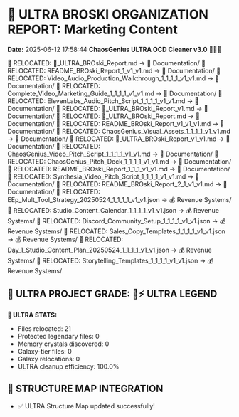 # 🌌 ULTRA BROSKI ORGANIZATION REPORT: Marketing Content
**Date:** 2025-06-12 17:58:44
**ChaosGenius ULTRA OCD Cleaner v3.0** 🧠💜🌌

📁 RELOCATED: 🌌_ULTRA_BROski_Report.md → 📝 Documentation/
📁 RELOCATED: README_BROski_Report_1_v1_v1.md → 📝 Documentation/
📁 RELOCATED: Video_Audio_Production_Walkthrough_1_1_1_1_v1_v1.md → 📝 Documentation/
📁 RELOCATED: Complete_Video_Marketing_Guide_1_1_1_1_v1_v1.md → 📝 Documentation/
📁 RELOCATED: ElevenLabs_Audio_Pitch_Script_1_1_1_1_v1_v1.md → 📝 Documentation/
📁 RELOCATED: 🌌_ULTRA_BROski_Report_v1.md → 📝 Documentation/
📁 RELOCATED: 🌌_ULTRA_BROski_Report.md → 📝 Documentation/
📁 RELOCATED: README_BROski_Report_v1_v1_v1.md → 📝 Documentation/
📁 RELOCATED: ChaosGenius_Visual_Assets_1_1_1_1_v1_v1.md → 📝 Documentation/
📁 RELOCATED: 🌌_ULTRA_BROski_Report_v1_v1.md → 📝 Documentation/
📁 RELOCATED: ChaosGenius_Video_Pitch_Script_1_1_1_1_v1_v1.md → 📝 Documentation/
📁 RELOCATED: ChaosGenius_Pitch_Deck_1_1_1_1_v1_v1.md → 📝 Documentation/
📁 RELOCATED: README_BROski_Report_1_1_1_v1_v1.md → 📝 Documentation/
📁 RELOCATED: Synthesia_Video_Pitch_Script_1_1_1_1_v1_v1.md → 📝 Documentation/
📁 RELOCATED: README_BROski_Report_2_1_v1_v1.md → 📝 Documentation/
📁 RELOCATED: EEp_Mult_Tool_Strategy_20250524_1_1_1_1_v1_v1.json → 💰 Revenue Systems/
📁 RELOCATED: Studio_Content_Calendar_1_1_1_1_v1_v1.json → 💰 Revenue Systems/
📁 RELOCATED: Discord_Community_Setup_1_1_1_1_v1_v1.json → 💰 Revenue Systems/
📁 RELOCATED: Sales_Copy_Templates_1_1_1_1_v1_v1.json → 💰 Revenue Systems/
📁 RELOCATED: Day_1_Studio_Content_Plan_20250524_1_1_1_1_v1_v1.json → 💰 Revenue Systems/
📁 RELOCATED: Storytelling_Templates_1_1_1_1_v1_v1.json → 💰 Revenue Systems/

## 🌌 ULTRA PROJECT GRADE: 💯⚡ ULTRA LEGEND
**🧠 ULTRA STATS:**
- Files relocated: 21
- Protected legendary files: 0
- Memory crystals discovered: 0
- Galaxy-tier files: 0
- Galaxy relocations: 0
- ULTRA cleanup efficiency: 100.0%

## 🔄 STRUCTURE MAP INTEGRATION
- ✅ ULTRA Structure Map updated successfully!